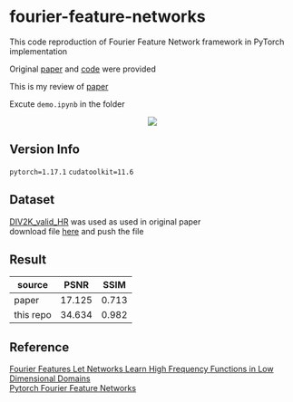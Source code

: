 # fourier-feature-networks
This code reproduction of Fourier Feature Network framework in PyTorch implementation

Original [paper](https://arxiv.org/pdf/2006.10739.pdf) and [code](https://github.com/tancik/fourier-feature-networks) were provided

This is my review of [paper](https://breezy-perfume-dec.notion.site/Fourier-Features-Let-Networks-Learn-High-Frequency-Functions-in-Low-Dimensional-Domains-7aa0f1f162b849fb941c678384734752?pvs=4)


Excute ```demo.ipynb``` in the folder

<p align=center><img src = https://bmild.github.io/fourfeat/img/teaser.png ></p>

## Version Info
```pytorch=1.17.1```
```cudatoolkit=11.6```

## Dataset
[DIV2K_valid_HR](https://data.vision.ee.ethz.ch/cvl/DIV2K/) was used as used in original paper<br>
download file [here](http://data.vision.ee.ethz.ch/cvl/DIV2K/DIV2K_valid_HR.zip) and push the file

## Result
| source | PSNR | SSIM |
| ------ | ------| ------|
| paper | 17.125 | 0.713 |
| this repo | 34.634 | 0.982 |

## Reference
[Fourier Features Let Networks Learn High Frequency Functions in Low Dimensional Domains](https://arxiv.org/pdf/2006.10739.pdf)<br>
[Pytorch Fourier Feature Networks](https://github.com/ndahlquist/pytorch-fourier-feature-networks)
 
